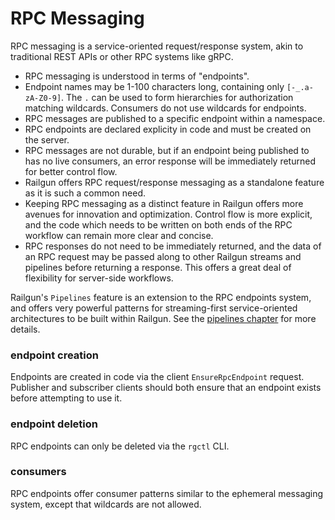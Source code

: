 RPC Messaging
=============
RPC messaging is a service-oriented request/response system, akin to traditional REST APIs or other RPC systems like gRPC.

- RPC messaging is understood in terms of "endpoints".
- Endpoint names may be 1-100 characters long, containing only `[-_.a-zA-Z0-9]`. The `.` can be used to form hierarchies for authorization matching wildcards. Consumers do not use wildcards for endpoints.
- RPC messages are published to a specific endpoint within a namespace.
- RPC endpoints are declared explicity in code and must be created on the server.
- RPC messages are not durable, but if an endpoint being published to has no live consumers, an error response will be immediately returned for better control flow.
- Railgun offers RPC request/response messaging as a standalone feature as it is such a common need.
- Keeping RPC messaging as a distinct feature in Railgun offers more avenues for innovation and optimization. Control flow is more explicit, and the code which needs to be written on both ends of the RPC workflow can remain more clear and concise.
- RPC responses do not need to be immediately returned, and the data of an RPC request may be passed along to other Railgun streams and pipelines before returning a response. This offers a great deal of flexibility for server-side workflows.

Railgun's `Pipelines` feature is an extension to the RPC endpoints system, and offers very powerful patterns for streaming-first service-oriented architectures to be built within Railgun. See the [pipelines chapter](https://railgun-rs.github.io/railgun/getting-started/pipelines.html) for more details.

### endpoint creation
Endpoints are created in code via the client `EnsureRpcEndpoint` request. Publisher and subscriber clients should both ensure that an endpoint exists before attempting to use it.

### endpoint deletion
RPC endpoints can only be deleted via the `rgctl` CLI.

### consumers
RPC endpoints offer consumer patterns similar to the ephemeral messaging system, except that wildcards are not allowed.
